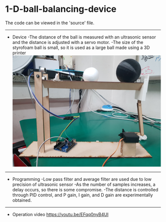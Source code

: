 # 1-D-ball-balancing-device
The code can be viewed in the 'source' file.

-------------------------

+ Device
-The distance of the ball is measured with an ultrasonic sensor and the distance is adjusted with a servo motor.
-The size of the styrofoam ball is small, so it is used as a large ball made using a 3D printer
![fullshot](https://github.com/jumokoh0/1-D-ball-balancing-device/blob/master/image/fullshot.jpg?raw=true)

-----------------------------------------

+ Programming
-Low pass filter and average filter are used due to low precision of ultrasonic sensor
-As the number of samples increases, a delay occurs, so there is some compromise.
-The distance is controlled through PID control, and P gain, I gain, and D gain are experimentally obtained.

---------------------------------------

+ Operation video
<https://youtu.be/EFqq0nyB4UI>